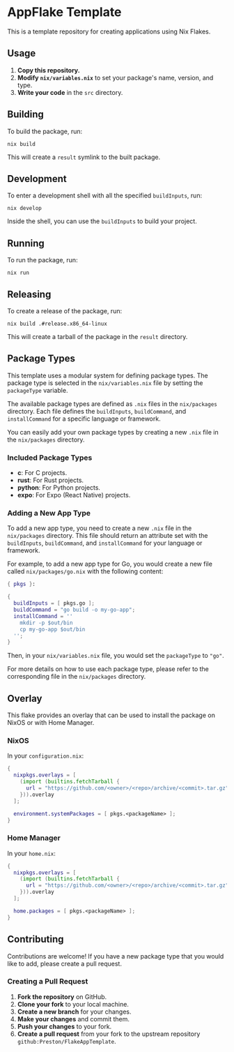 # AppFlake Template

This is a template repository for creating applications using Nix Flakes.

## Usage

1.  **Copy this repository.**
2.  **Modify `nix/variables.nix`** to set your package's name, version, and type.
3.  **Write your code** in the `src` directory.

## Building

To build the package, run:

```
nix build
```

This will create a `result` symlink to the built package.

## Development

To enter a development shell with all the specified `buildInputs`, run:

```
nix develop
```

Inside the shell, you can use the `buildInputs` to build your project.

## Running

To run the package, run:

```
nix run
```

## Releasing

To create a release of the package, run:

```
nix build .#release.x86_64-linux
```

This will create a tarball of the package in the `result` directory.

## Package Types

This template uses a modular system for defining package types. The package type is selected in the `nix/variables.nix` file by setting the `packageType` variable.

The available package types are defined as `.nix` files in the `nix/packages` directory. Each file defines the `buildInputs`, `buildCommand`, and `installCommand` for a specific language or framework.

You can easily add your own package types by creating a new `.nix` file in the `nix/packages` directory.

### Included Package Types

*   **c**: For C projects.
*   **rust**: For Rust projects.
*   **python**: For Python projects.
*   **expo**: For Expo (React Native) projects.

### Adding a New App Type

To add a new app type, you need to create a new `.nix` file in the `nix/packages` directory. This file should return an attribute set with the `buildInputs`, `buildCommand`, and `installCommand` for your language or framework.

For example, to add a new app type for Go, you would create a new file called `nix/packages/go.nix` with the following content:

```nix
{ pkgs }:

{
  buildInputs = [ pkgs.go ];
  buildCommand = "go build -o my-go-app";
  installCommand = ''
    mkdir -p $out/bin
    cp my-go-app $out/bin
  '';
}
```

Then, in your `nix/variables.nix` file, you would set the `packageType` to `"go"`.

For more details on how to use each package type, please refer to the corresponding file in the `nix/packages` directory.

## Overlay

This flake provides an overlay that can be used to install the package on NixOS or with Home Manager.

### NixOS

In your `configuration.nix`:

```nix
{
  nixpkgs.overlays = [
    (import (builtins.fetchTarball {
      url = "https://github.com/<owner>/<repo>/archive/<commit>.tar.gz";
    })).overlay
  ];

  environment.systemPackages = [ pkgs.<packageName> ];
}
```

### Home Manager

In your `home.nix`:

```nix
{
  nixpkgs.overlays = [
    (import (builtins.fetchTarball {
      url = "https://github.com/<owner>/<repo>/archive/<commit>.tar.gz";
    })).overlay
  ];

  home.packages = [ pkgs.<packageName> ];
}
```

## Contributing

Contributions are welcome! If you have a new package type that you would like to add, please create a pull request.

### Creating a Pull Request

1.  **Fork the repository** on GitHub.
2.  **Clone your fork** to your local machine.
3.  **Create a new branch** for your changes.
4.  **Make your changes** and commit them.
5.  **Push your changes** to your fork.
6.  **Create a pull request** from your fork to the upstream repository `github:Preston/FlakeAppTemplate`.